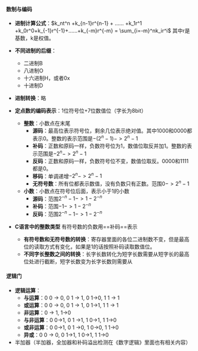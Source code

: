 
#### 数制与编码

- **进制计算公式**：$k_nt^n +k_{n-1}r^{n-1} + …… +k_1r^1 +k_0r^0+k_{-1}r^{-1}+……+k_{-m}r^{-m} = \sum_{i=-m}^nk_ir^i$
	其中r是基数，k是权值。
- **不同进制的后缀**：
	- 二进制B
	- 八进制O
	- 十六进制H，或者0x
	- 十进制D
- **进制转换**：略

- **定点数的编码表示**：1位符号位+7位数值位（字长为8bit）
	- **整数**：小数点在末尾
		- **源码**：最高位表示符号位，剩余几位表示绝对值。其中1000和0000都表示0。整数的表示范围是$-(2^n -1) -> 2^n-1$
		- **补码**：正数和原码一样，负数符号位为1，数值位取反并加1。整数的表示范围是$-2^n -> 2^n-1$
		- **反码**：正数和原码一样，负数符号位不变，数值位取反。0000和1111都是0。
		- **移码**：单调递增$-2^n -> 2^n-1$
		- **无符号数**：所有位都表示数值，没有负数只有正数。范围$0->2^n-1$
	- **小数**：小数点在符号位后面，表示小于1的小数
		- **源码**：范围$2^{-n}-1->1-2^{-n}$
		- **补码**：范围$-1 -> 1-2^{-n}$
		- **反码**：范围$2^{-n}-1->1-2^{-n}$
- **C语言中的整数类型**
	有符号数的负数用==补码==表示
	- **有符号数和无符号数的转换**：寄存器里面的各位二进制数不变，但是最高位的读取方式有变化，如果是1的话按照补码读取数值位。
	- **不同字长整数之间的转换**：长字长数转化为短字长数需要从短字长的最高位处进行截断，短字长数变为长字长数则需要从

#### 逻辑门

- **逻辑运算**：
	- **与运算**：0 0 -> 0, 0 1 -> 1, 0 1->0, 1 1 -> 1
	- **或运算**：0 0 -> 0, 0 1 -> 1, 0 1->1, 1 1 -> 1
	- **非运算**：0 -> 1, 1->0
	- **与非运算**：0 0->1, 0 1 ->1, 1 0->1, 1 1->0
	- **或非运算**：0 0->1, 0 1 ->0, 1 0->0, 1 1->0
	- **异或**：0 0 -> 0, 0 1->1, 1 0->1, 1 1->0
- 半加器（半加器，全加器和补码溢出检测在《数字逻辑》里面也有相关内容）
